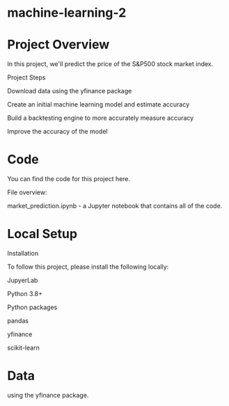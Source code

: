 # machine-learning-2

# Project Overview

In this project, we'll predict the price of the S&P500 stock market index.

Project Steps

Download data using the yfinance package

Create an initial machine learning model and estimate accuracy

Build a backtesting engine to more accurately measure accuracy

Improve the accuracy of the model

# Code

You can find the code for this project here.

File overview:

market_prediction.ipynb - a Jupyter notebook that contains all of the code.

# Local Setup

Installation

To follow this project, please install the following locally:

JupyerLab

Python 3.8+

Python packages

pandas

yfinance

scikit-learn

# Data

 using the yfinance package.
